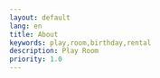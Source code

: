 ```yaml
---
layout: default
lang: en
title: About
keywords: play,room,birthday,rental
description: Play Room
priority: 1.0
---
```

